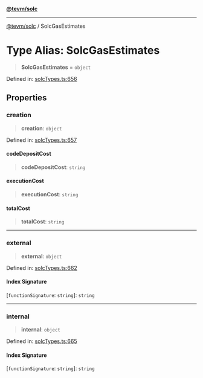 [**@tevm/solc**](../README.md)

***

[@tevm/solc](../globals.md) / SolcGasEstimates

# Type Alias: SolcGasEstimates

> **SolcGasEstimates** = `object`

Defined in: [solcTypes.ts:656](https://github.com/evmts/compiler/blob/main/packages/solc/src/solcTypes.ts#L656)

## Properties

### creation

> **creation**: `object`

Defined in: [solcTypes.ts:657](https://github.com/evmts/compiler/blob/main/packages/solc/src/solcTypes.ts#L657)

#### codeDepositCost

> **codeDepositCost**: `string`

#### executionCost

> **executionCost**: `string`

#### totalCost

> **totalCost**: `string`

***

### external

> **external**: `object`

Defined in: [solcTypes.ts:662](https://github.com/evmts/compiler/blob/main/packages/solc/src/solcTypes.ts#L662)

#### Index Signature

\[`functionSignature`: `string`\]: `string`

***

### internal

> **internal**: `object`

Defined in: [solcTypes.ts:665](https://github.com/evmts/compiler/blob/main/packages/solc/src/solcTypes.ts#L665)

#### Index Signature

\[`functionSignature`: `string`\]: `string`
